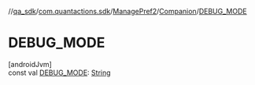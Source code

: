//[qa_sdk](../../../../index.md)/[com.quantactions.sdk](../../index.md)/[ManagePref2](../index.md)/[Companion](index.md)/[DEBUG_MODE](-d-e-b-u-g_-m-o-d-e.md)

# DEBUG_MODE

[androidJvm]\
const val [DEBUG_MODE](-d-e-b-u-g_-m-o-d-e.md): [String](https://kotlinlang.org/api/latest/jvm/stdlib/kotlin/-string/index.html)
